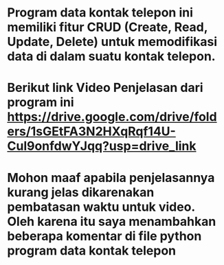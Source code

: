 # Program data kontak telepon ini memiliki fitur CRUD (Create, Read, Update, Delete) untuk memodifikasi data di dalam suatu kontak telepon.
# Berikut link Video Penjelasan dari program ini https://drive.google.com/drive/folders/1sGEtFA3N2HXqRqf14U-Cul9onfdwYJqq?usp=drive_link
# Mohon maaf apabila penjelasannya kurang jelas dikarenakan pembatasan waktu untuk video. Oleh karena itu saya menambahkan beberapa komentar di file python program data kontak telepon
